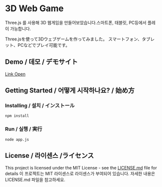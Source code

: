 # 3D Web Game
Three.js 를 사용해 3D 웹게임을 만들어보았습니다.스마트폰, 태블릿, PC등에서 플레이 가능합니다.

Three.jsを使って3Dウェブゲームを作ってみました。 スマートフォン、タブレット、PCなどでプレイ可能です。
## Demo / 데모 / デモサイト
[Link Open](https://web-game-3d.herokuapp.com/) 
  

## Getting Started / 어떻게 시작하나요? / 始め方
### Installing / 설치 / インストール

```
npm install 
```
### Run / 실행 / 実行
 
```
node app.js
```

## License / 라이센스 /ライセンス

This project is licensed under the MIT License - see the [LICENSE.md](https://gist.github.com/PurpleBooth/LICENSE.md) file for details 
이 프로젝트는 MIT 라이센스로 라이센스가 부여되어 있습니다. 자세한 내용은 LICENSE.md 파일을 참고하세요.

